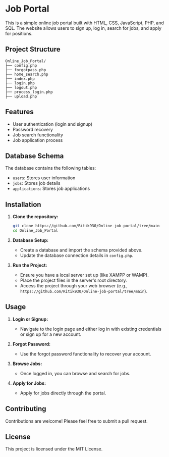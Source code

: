 # Job Portal

This is a simple online job portal built with HTML, CSS, JavaScript, PHP, and SQL. The website allows users to sign up, log in, search for jobs, and apply for positions.

## Project Structure

```
Online_Job_Portal/
├── config.php
├── forgotpass.php
├── home_search.php
├── index.php
├── login.php
├── logout.php
├── process_login.php
├── upload.php
```

## Features

- User authentication (login and signup)
- Password recovery
- Job search functionality
- Job application process

## Database Schema

The database contains the following tables:

- `users`: Stores user information
- `jobs`: Stores job details
- `applications`: Stores job applications

## Installation

1. **Clone the repository:**

   ```bash
   git clone https://github.com/Ritik930/Online-job-portal/tree/main
   cd Online_Job_Portal
   ```

2. **Database Setup:**
   
   - Create a database and import the schema provided above.
   - Update the database connection details in `config.php`.

3. **Run the Project:**

   - Ensure you have a local server set up (like XAMPP or WAMP).
   - Place the project files in the server's root directory.
   - Access the project through your web browser (e.g., `https://github.com/Ritik930/Online-job-portal/tree/main`).

## Usage

1. **Login or Signup:**
   - Navigate to the login page and either log in with existing credentials or sign up for a new account.

2. **Forgot Password:**
   - Use the forgot password functionality to recover your account.

3. **Browse Jobs:**
   - Once logged in, you can browse and search for jobs.

4. **Apply for Jobs:**
   - Apply for jobs directly through the portal.

## Contributing

Contributions are welcome! Please feel free to submit a pull request.

## License

This project is licensed under the MIT License.
```

